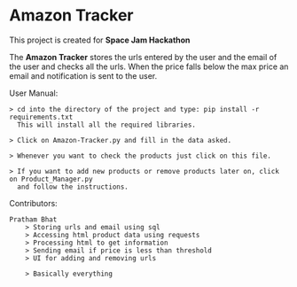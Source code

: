 # Amazon Tracker
This project is created for <b>Space Jam Hackathon</b>

The <b>Amazon Tracker</b> stores the urls entered by the user and the email of the user and checks all the urls.
When the price falls below the max price an email and notification is sent to the user.

User Manual:

    > cd into the directory of the project and type: pip install -r requirements.txt
      This will install all the required libraries.

    > Click on Amazon-Tracker.py and fill in the data asked.

    > Whenever you want to check the products just click on this file.

    > If you want to add new products or remove products later on, click on Product_Manager.py
      and follow the instructions.

Contributors:

    Pratham Bhat
        > Storing urls and email using sql
        > Accessing html product data using requests
        > Processing html to get information
        > Sending email if price is less than threshold
        > UI for adding and removing urls

        > Basically everything
